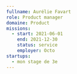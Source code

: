 ```yaml
---
fullname: Aurélie Favart
role: Product manager
domaine: Product
missions:
  - start: 2021-06-01
    end: 2021-12-30
    status: service
    employer: Octo
startups:
  - mon stage de 3e
---
```


